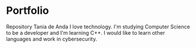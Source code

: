 # Portfolio
Repository Tania de Anda
I love technology. I'm studying Computer Science to be a developer and I'm learning C++. I would like to learn other languages and work in cybersecurity. 
